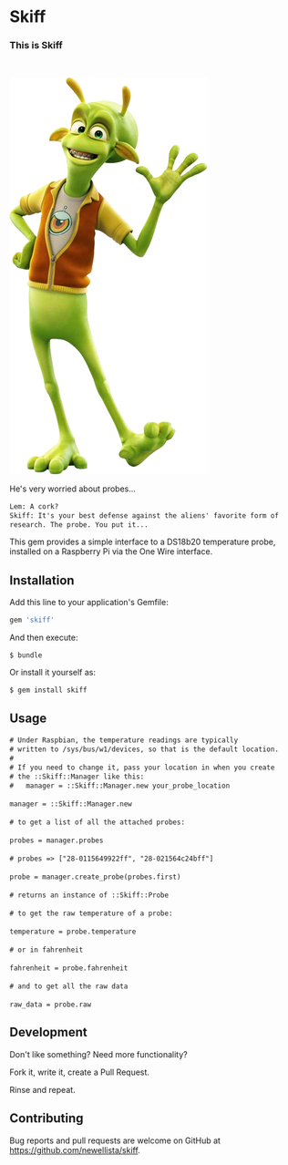 # Skiff

### This is Skiff
<br>

![image](skiff.png)


He's very worried about probes...

```
Lem: A cork?
Skiff: It's your best defense against the aliens' favorite form of research. The probe. You put it...
```

This gem provides a simple interface to a DS18b20 temperature probe, installed on a Raspberry Pi via the One Wire interface.

## Installation

Add this line to your application's Gemfile:

```ruby
gem 'skiff'
```

And then execute:

    $ bundle

Or install it yourself as:

    $ gem install skiff

## Usage

    # Under Raspbian, the temperature readings are typically
    # written to /sys/bus/w1/devices, so that is the default location.
    #
    # If you need to change it, pass your location in when you create
    # the ::Skiff::Manager like this:
    # 	manager = ::Skiff::Manager.new your_probe_location
    
    manager = ::Skiff::Manager.new
    
    # to get a list of all the attached probes:
    
    probes = manager.probes
    
    # probes => ["28-0115649922ff", "28-021564c24bff"]
    
    probe = manager.create_probe(probes.first)
    
    # returns an instance of ::Skiff::Probe
    
    # to get the raw temperature of a probe:
    
    temperature = probe.temperature
    
    # or in fahrenheit
    
    fahrenheit = probe.fahrenheit
    
    # and to get all the raw data
    
    raw_data = probe.raw
    
## Development

Don't like something?  Need more functionality?

Fork it, write it, create a Pull Request.

Rinse and repeat.

## Contributing

Bug reports and pull requests are welcome on GitHub at https://github.com/newellista/skiff.
